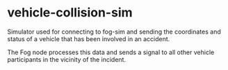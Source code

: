 # vehicle-collision-sim


Simulator used for connecting to fog-sim and sending the coordinates and status of a vehicle that has been involved in an accident.

The Fog node processes this data and sends a signal to all other vehicle participants in the vicinity of the incident.
